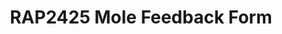 ---
title: RAP2425 Mole Feedback Form
redirect_to: https://docs.google.com/forms/d/e/1FAIpQLSe-TpVSSJAbjPmiNOgZJ1fJjI4Fyb1Kzvp5s7nfDjZc0gp88g/viewform?usp=sf_link
redirect_from: 
  - /RAP24MoleFeedback
  - /rap24molefeedback
---